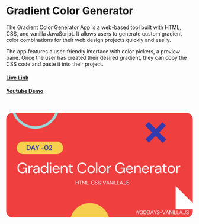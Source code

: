 # Gradient Color Generator

The Gradient Color Generator App is a web-based tool built with HTML, CSS, and vanilla JavaScript. It allows users to generate custom gradient color combinations for their web design projects quickly and easily.

The app features a user-friendly interface with color pickers, a preview pane. Once the user has created their desired gradient, they can copy the CSS code and paste it into their project.

#### [Live Link]()

#### [Youtube Demo]()

<br/>

![Demo-screenshot-1](./assests/img/gradientGenerator.png)
